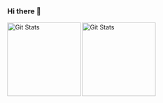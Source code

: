 ### Hi there 👋

<!--
**iebay90/iebay90** is a ✨ _special_ ✨ repository because its `README.md` (this file) appears on your GitHub profile.

Here are some ideas to get you started:

- 🔭 I’m currently working on ...
- 🌱 I’m currently learning ...
- 👯 I’m looking to collaborate on ...
- 🤔 I’m looking for help with ...
- 💬 Ask me about ...
- 📫 How to reach me: ...
- 😄 Pronouns: ...
- ⚡ Fun fact: ...
-->

<img alt="Git Stats" src="https://github-readme-stats.vercel.app/api/top-langs/?username=ikbalpermana&layout=compact&theme=radical" align="left" height="168" />
<img alt="Git Stats" src="https://github-readme-stats.vercel.app/api?username=ikbalpermana&show_icons=true&theme=radical&include_all_commits=true&count_private=true" align="left" height="168" />
